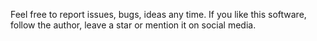 Feel free to report issues, bugs, ideas any time. If you like this software, follow the author, leave a star or mention it on social media.

